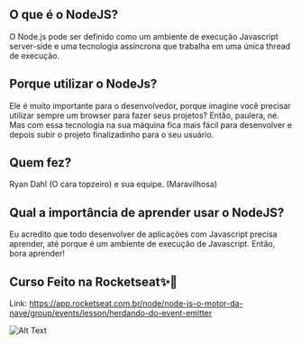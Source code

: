 ## O que é o NodeJS?
O Node.js pode ser definido como um ambiente de execução Javascript server-side e uma tecnologia assíncrona que trabalha em uma única thread de execução.
## Porque utilizar  o NodeJs?
Ele é muito importante para o desenvolvedor, porque imagine você precisar utilizar sempre um browser para fazer seus projetos? Então, paulera, né. Mas com essa tecnologia na sua máquina fica mais fácil para desenvolver e depois subir o projeto finalizadinho para o seu usuário.

## Quem fez?
Ryan Dahl (O cara topzeiro) e sua equipe. (Maravilhosa)

## Qual a importância de aprender usar o NodeJS?
Eu acredito que todo desenvolver de aplicações com Javascript precisa aprender, até porque é um ambiente de execução de Javascript. Então, bora aprender!

## Curso Feito na Rocketseat✨🎈
Link: https://app.rocketseat.com.br/node/node-js-o-motor-da-nave/group/events/lesson/herdando-do-event-emitter

![Alt Text](https://media.giphy.com/media/hL2drrlDYvkrs6oFig/giphy.gif)
